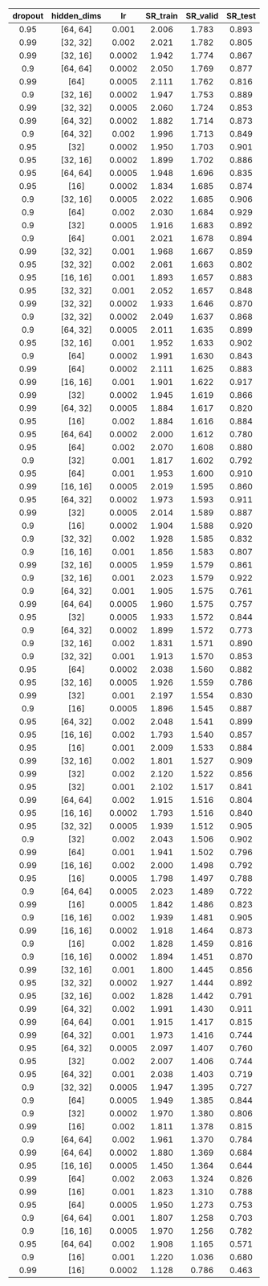 | dropout | hidden_dims | lr | SR_train | SR_valid | SR_test |
|:-------:|:-----------:|:--:|:--------:|:--------:|:-------:|
| 0.95 | [64, 64] | 0.001 | 2.006 | 1.783 | 0.893 |
| 0.99 | [32, 32] | 0.002 | 2.021 | 1.782 | 0.805 |
| 0.99 | [32, 16] | 0.0002 | 1.942 | 1.774 | 0.867 |
| 0.9 | [64, 64] | 0.0002 | 2.050 | 1.769 | 0.877 |
| 0.99 | [64] | 0.0005 | 2.111 | 1.762 | 0.816 |
| 0.9 | [32, 16] | 0.0002 | 1.947 | 1.753 | 0.889 |
| 0.99 | [32, 32] | 0.0005 | 2.060 | 1.724 | 0.853 |
| 0.99 | [64, 32] | 0.0002 | 1.882 | 1.714 | 0.873 |
| 0.9 | [64, 32] | 0.002 | 1.996 | 1.713 | 0.849 |
| 0.95 | [32] | 0.0002 | 1.950 | 1.703 | 0.901 |
| 0.95 | [32, 16] | 0.0002 | 1.899 | 1.702 | 0.886 |
| 0.95 | [64, 64] | 0.0005 | 1.948 | 1.696 | 0.835 |
| 0.95 | [16] | 0.0002 | 1.834 | 1.685 | 0.874 |
| 0.9 | [32, 16] | 0.0005 | 2.022 | 1.685 | 0.906 |
| 0.9 | [64] | 0.002 | 2.030 | 1.684 | 0.929 |
| 0.9 | [32] | 0.0005 | 1.916 | 1.683 | 0.892 |
| 0.9 | [64] | 0.001 | 2.021 | 1.678 | 0.894 |
| 0.99 | [32, 32] | 0.001 | 1.968 | 1.667 | 0.859 |
| 0.95 | [32, 32] | 0.002 | 2.061 | 1.663 | 0.802 |
| 0.95 | [16, 16] | 0.001 | 1.893 | 1.657 | 0.883 |
| 0.95 | [32, 32] | 0.001 | 2.052 | 1.657 | 0.848 |
| 0.99 | [32, 32] | 0.0002 | 1.933 | 1.646 | 0.870 |
| 0.9 | [32, 32] | 0.0002 | 2.049 | 1.637 | 0.868 |
| 0.9 | [64, 32] | 0.0005 | 2.011 | 1.635 | 0.899 |
| 0.95 | [32, 16] | 0.001 | 1.952 | 1.633 | 0.902 |
| 0.9 | [64] | 0.0002 | 1.991 | 1.630 | 0.843 |
| 0.99 | [64] | 0.0002 | 2.111 | 1.625 | 0.883 |
| 0.99 | [16, 16] | 0.001 | 1.901 | 1.622 | 0.917 |
| 0.99 | [32] | 0.0002 | 1.945 | 1.619 | 0.866 |
| 0.99 | [64, 32] | 0.0005 | 1.884 | 1.617 | 0.820 |
| 0.95 | [16] | 0.002 | 1.884 | 1.616 | 0.884 |
| 0.95 | [64, 64] | 0.0002 | 2.000 | 1.612 | 0.780 |
| 0.95 | [64] | 0.002 | 2.070 | 1.608 | 0.880 |
| 0.9 | [32] | 0.001 | 1.817 | 1.602 | 0.792 |
| 0.95 | [64] | 0.001 | 1.953 | 1.600 | 0.910 |
| 0.99 | [16, 16] | 0.0005 | 2.019 | 1.595 | 0.860 |
| 0.95 | [64, 32] | 0.0002 | 1.973 | 1.593 | 0.911 |
| 0.99 | [32] | 0.0005 | 2.014 | 1.589 | 0.887 |
| 0.9 | [16] | 0.0002 | 1.904 | 1.588 | 0.920 |
| 0.9 | [32, 32] | 0.002 | 1.928 | 1.585 | 0.832 |
| 0.9 | [16, 16] | 0.001 | 1.856 | 1.583 | 0.807 |
| 0.99 | [32, 16] | 0.0005 | 1.959 | 1.579 | 0.861 |
| 0.9 | [32, 16] | 0.001 | 2.023 | 1.579 | 0.922 |
| 0.9 | [64, 32] | 0.001 | 1.905 | 1.575 | 0.761 |
| 0.99 | [64, 64] | 0.0005 | 1.960 | 1.575 | 0.757 |
| 0.95 | [32] | 0.0005 | 1.933 | 1.572 | 0.844 |
| 0.9 | [64, 32] | 0.0002 | 1.899 | 1.572 | 0.773 |
| 0.9 | [32, 16] | 0.002 | 1.831 | 1.571 | 0.890 |
| 0.9 | [32, 32] | 0.001 | 1.913 | 1.570 | 0.853 |
| 0.95 | [64] | 0.0002 | 2.038 | 1.560 | 0.882 |
| 0.95 | [32, 16] | 0.0005 | 1.926 | 1.559 | 0.786 |
| 0.99 | [32] | 0.001 | 2.197 | 1.554 | 0.830 |
| 0.9 | [16] | 0.0005 | 1.896 | 1.545 | 0.887 |
| 0.95 | [64, 32] | 0.002 | 2.048 | 1.541 | 0.899 |
| 0.95 | [16, 16] | 0.002 | 1.793 | 1.540 | 0.857 |
| 0.95 | [16] | 0.001 | 2.009 | 1.533 | 0.884 |
| 0.99 | [32, 16] | 0.002 | 1.801 | 1.527 | 0.909 |
| 0.99 | [32] | 0.002 | 2.120 | 1.522 | 0.856 |
| 0.95 | [32] | 0.001 | 2.102 | 1.517 | 0.841 |
| 0.99 | [64, 64] | 0.002 | 1.915 | 1.516 | 0.804 |
| 0.95 | [16, 16] | 0.0002 | 1.793 | 1.516 | 0.840 |
| 0.95 | [32, 32] | 0.0005 | 1.939 | 1.512 | 0.905 |
| 0.9 | [32] | 0.002 | 2.043 | 1.506 | 0.902 |
| 0.99 | [64] | 0.001 | 1.941 | 1.502 | 0.796 |
| 0.99 | [16, 16] | 0.002 | 2.000 | 1.498 | 0.792 |
| 0.95 | [16] | 0.0005 | 1.798 | 1.497 | 0.788 |
| 0.9 | [64, 64] | 0.0005 | 2.023 | 1.489 | 0.722 |
| 0.99 | [16] | 0.0005 | 1.842 | 1.486 | 0.823 |
| 0.9 | [16, 16] | 0.002 | 1.939 | 1.481 | 0.905 |
| 0.99 | [16, 16] | 0.0002 | 1.918 | 1.464 | 0.873 |
| 0.9 | [16] | 0.002 | 1.828 | 1.459 | 0.816 |
| 0.9 | [16, 16] | 0.0002 | 1.894 | 1.451 | 0.870 |
| 0.99 | [32, 16] | 0.001 | 1.800 | 1.445 | 0.856 |
| 0.95 | [32, 32] | 0.0002 | 1.927 | 1.444 | 0.892 |
| 0.95 | [32, 16] | 0.002 | 1.828 | 1.442 | 0.791 |
| 0.99 | [64, 32] | 0.002 | 1.991 | 1.430 | 0.911 |
| 0.99 | [64, 64] | 0.001 | 1.915 | 1.417 | 0.815 |
| 0.99 | [64, 32] | 0.001 | 1.973 | 1.416 | 0.744 |
| 0.95 | [64, 32] | 0.0005 | 2.097 | 1.407 | 0.760 |
| 0.95 | [32] | 0.002 | 2.007 | 1.406 | 0.744 |
| 0.95 | [64, 32] | 0.001 | 2.038 | 1.403 | 0.719 |
| 0.9 | [32, 32] | 0.0005 | 1.947 | 1.395 | 0.727 |
| 0.9 | [64] | 0.0005 | 1.949 | 1.385 | 0.844 |
| 0.9 | [32] | 0.0002 | 1.970 | 1.380 | 0.806 |
| 0.99 | [16] | 0.002 | 1.811 | 1.378 | 0.815 |
| 0.9 | [64, 64] | 0.002 | 1.961 | 1.370 | 0.784 |
| 0.99 | [64, 64] | 0.0002 | 1.880 | 1.369 | 0.684 |
| 0.95 | [16, 16] | 0.0005 | 1.450 | 1.364 | 0.644 |
| 0.99 | [64] | 0.002 | 2.063 | 1.324 | 0.826 |
| 0.99 | [16] | 0.001 | 1.823 | 1.310 | 0.788 |
| 0.95 | [64] | 0.0005 | 1.950 | 1.273 | 0.753 |
| 0.9 | [64, 64] | 0.001 | 1.807 | 1.258 | 0.703 |
| 0.9 | [16, 16] | 0.0005 | 1.970 | 1.256 | 0.782 |
| 0.95 | [64, 64] | 0.002 | 1.908 | 1.165 | 0.571 |
| 0.9 | [16] | 0.001 | 1.220 | 1.036 | 0.680 |
| 0.99 | [16] | 0.0002 | 1.128 | 0.786 | 0.463 |
